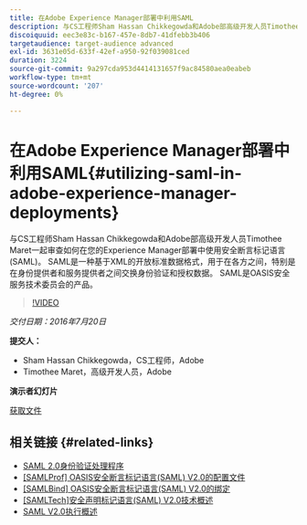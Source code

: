 ```yaml
---
title: 在Adobe Experience Manager部署中利用SAML
description: 与CS工程师Sham Hassan Chikkegowda和Adobe部高级开发人员Timothee Maret一起审查如何在您的Experience Manager部署中使用安全断言标记语言(SAML)。 SAML是一种基于XML的开放标准数据格式，用于在各方之间，特别是在身份提供者和服务提供者之间交换身份验证和授权数据。  SAML是OASIS安全服务技术委员会的产品。
discoiquuid: eec3e83c-b167-457e-8db7-41dfebb3b406
targetaudience: target-audience advanced
exl-id: 3631e05d-633f-42ef-a950-92f039081ced
duration: 3224
source-git-commit: 9a297cda953d4414131657f9ac84580aea0eabeb
workflow-type: tm+mt
source-wordcount: '207'
ht-degree: 0%

---
```


# 在Adobe Experience Manager部署中利用SAML{#utilizing-saml-in-adobe-experience-manager-deployments}

与CS工程师Sham Hassan Chikkegowda和Adobe部高级开发人员Timothee Maret一起审查如何在您的Experience Manager部署中使用安全断言标记语言(SAML)。 SAML是一种基于XML的开放标准数据格式，用于在各方之间，特别是在身份提供者和服务提供者之间交换身份验证和授权数据。  SAML是OASIS安全服务技术委员会的产品。

>[!VIDEO](https://video.tv.adobe.com/v/19299/?quality=9)

*交付日期：2016年7月20日*

**提交人：**

* Sham Hassan Chikkegowda，CS工程师，Adobe
* Timothee Maret，高级开发人员，Adobe

**演示者幻灯片**

[获取文件](assets/aem-gems-072016-saml.pdf)

## 相关链接 {#related-links}

* [SAML 2.0身份验证处理程序](https://docs.adobe.com/docs/en/aem/6-2/administer/security/saml-2-0-authenticationhandler.html)
* [[SAMLProf] OASIS安全断言标记语言(SAML) V2.0的配置文件](https://docs.oasis-open.org/security/saml/v2.0/saml-profiles-2.0-os.pdf)
* [[SAMLBind] OASIS安全断言标记语言(SAML) V2.0的绑定](https://docs.oasis-open.org/security/saml/v2.0/saml-bindings-2.0-os.pdf)
* [[SAMLTech]安全声明标记语言(SAML) V2.0技术概述](https://www.oasis-open.org/committees/download.php/27819/sstc-saml-tech-overview-2.0-cd-02.pdf)
* [SAML V2.0执行概述](https://www.oasis-open.org/committees/download.php/13525/sstc-saml-exec-overview-2.0-cd-01-2col.pdf)
